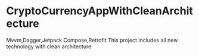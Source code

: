 # CryptoCurrencyAppWithCleanArchitecture
Mvvm,Dagger,Jetpack Compose,Retrofit
This project includes all new technology with clean architecture
